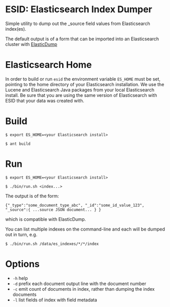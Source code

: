 # ESID: Elasticsearch Index Dumper

Simple utility to dump out the _source field values from Elasticsearch index(es).

The default output is of a form that can be imported into an Elasticsearch cluster with [ElasticDump](https://github.com/taskrabbit/elasticsearch-dump)

# Elasticsearch Home

In order to build or run `esid` the environment variable `ES_HOME` must be set, pointing to the home directory of your Elasticsearch installation.  We use the Lucene and Elasticsearch Java packages from your local Elasticsearch install.  Be sure that you are using the same version of Elasticsearch with ESID that your data was created with.

# Build

```
$ export ES_HOME=<your Elasticsearch install>

$ ant build
```

# Run

```
$ export ES_HOME=<your Elasticsearch install>

$ ./bin/run.sh <index...>
```

The output is of the form:

```
{"_type":"some_document_type_abc", "_id":"some_id_value_123", "_source":{ ...source JSON document... } }
```

which is compatible with ElasticDump.

You can list multiple indexes on the command-line and each will be dumped out in turn, e.g.

```
$ ./bin/run.sh /data/es_indexes/*/*/index
```

# Options

- `-h` help
- `-d` prefix each document output line with the document number
- `-c` emit count of documents in index, rather than dumping the index documents
- `-l` list fields of index with field metadata
